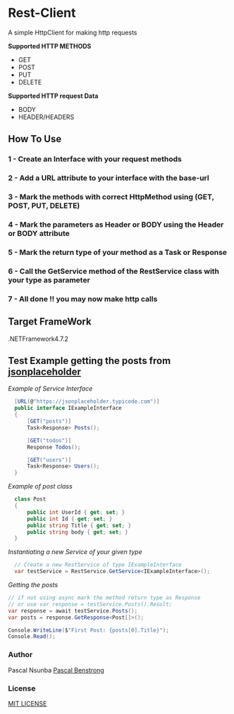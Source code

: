 # Rest-Client

A simple HttpClient for making http requests

**Supported HTTP METHODS**
- GET
- POST
- PUT
- DELETE

**Supported HTTP request Data**
- BODY
- HEADER/HEADERS

## How To Use

### 1 - Create an Interface with your request methods
### 2 - Add a URL attribute to your interface with the base-url
### 3 - Mark the methods with correct HttpMethod using (GET, POST, PUT, DELETE)
### 4 - Mark the parameters as Header or BODY using the Header or BODY attribute
### 5 - Mark the return type of your method as a Task<Response> or Response
### 6 - Call the GetService method of the RestService class with your type as parameter
### 7 - All done !! you may now make http calls

## Target FrameWork
.NETFramework4.7.2

## Test Example getting the posts from [jsonplaceholder](https://jsonplaceholder.typicode.com/posts)

*Example of Service Interface*

```C#
  [URL(@"https://jsonplaceholder.typicode.com")]
  public interface IExampleInterface
  {
      [GET("posts")]
      Task<Response> Posts();

      [GET("todos")]
      Response Todos();

      [GET("users")]
      Task<Response> Users();
  }
```
*Example of post class*

```C#
  class Post
  {
      public int UserId { get; set; }
      public int Id { get; set; }
      public string Title { get; set; }
      public string body { get; set; }
  }

```


*Instantiating a new Service of your given type*

```C#
  // Create a new RestService of type IExampleInterface
  var testService = RestService.GetService<IExampleInterface>();
```

*Getting the posts*

```C#
// if not using async mark the method return type as Response
// or use var response = testService.Posts().Result;
var response = await testService.Posts();
var posts = response.GetResponse<Post[]>();

Console.WriteLine($"First Post: {posts[0].Title}");
Console.Read();

```

### Author
Pascal Nsunba [Pascal Benstrong](https://github.com/PascalBenstrong/)

### License
[MIT LICENSE]()
